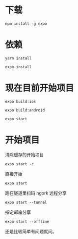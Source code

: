 # 下载

`npm install -g expo`

# 依赖

`yarn install`

`expo install`

# 现在目前开始项目

`expo build:ios`

`expo build:android`

`expo start`

# 开始项目

清除缓存的开始项目

`expo start -c`

直接开始

`expo start`

跑在隧道里扫码 ngork 远程分享

`expo start --tunnel`

指定邮箱分享

`expo start --offline`

还是比较简单有问题就问。
